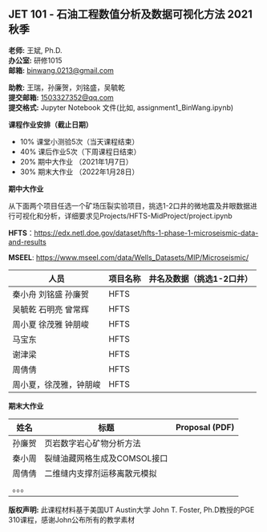## JET 101 - **石油工程数值分析及数据可视化方法 2021秋季**

**老师:** 王斌, Ph.D.  
**办公室:** 研修1015  
**邮箱:** binwang.0213@gmail.com

**助教:** 王瑞，孙廉贺，刘铭盛，吴毓乾  
**提交邮箱:**  1503327352@qq.com  
**提交格式:**  Jupyter Notebook 文件(比如, assignment1_BinWang.ipynb)  



**课程作业安排（截止日期）**

 * 10% 课堂小测验5次（当天课程结束）
 * 40% 课后作业5次（下周课程日结束）
 * 20% 期中大作业 （2021年1月7日）
 * 30% 期末大作业 （2022年1月28日）

**期中大作业**

从下面两个项目任选一个矿场压裂实验项目，挑选1-2口井的微地震及井眼数据进行可视化和分析，详细要求见Projects/HFTS-MidProject/project.ipynb

**HFTS**：https://edx.netl.doe.gov/dataset/hfts-1-phase-1-microseismic-data-and-results 

**MSEEL**: https://www.mseel.com/data/Wells_Datasets/MIP/Microseismic/

| 人员                  |项目名称|井名及数据（挑选1-2口井）|
|-|-|-|
| 秦小舟 刘铭盛  孙廉贺 | HFTS |  |
|吴毓乾 石明亮 曾常辉| HFTS |  |
|周小夏 徐茂雅 钟朋峻| HFTS     |                           |
| 马宝东  | HFTS |          |
| 谢津梁                | HFTS | |
| 周倩倩             | HFTS | |
| 周小夏，徐茂雅，钟朋峻 | HFTS | |

**期末大作业**

| 姓名   | 标题                         | Proposal (PDF) |
| ------ | ---------------------------- | -------------- |
| 孙廉贺 | 页岩数字岩心矿物分析方法     |                |
| 秦小周 | 裂缝油藏网格生成及COMSOL接口 |                |
| 周倩倩 | 二维缝内支撑剂运移离散元模拟 |                |
| 。。。 |                              |                |

**版权声明:** 此课程材料基于美国UT Austin大学 John T. Foster, Ph.D教授的PGE 310课程，感谢John公布所有的教学素材
